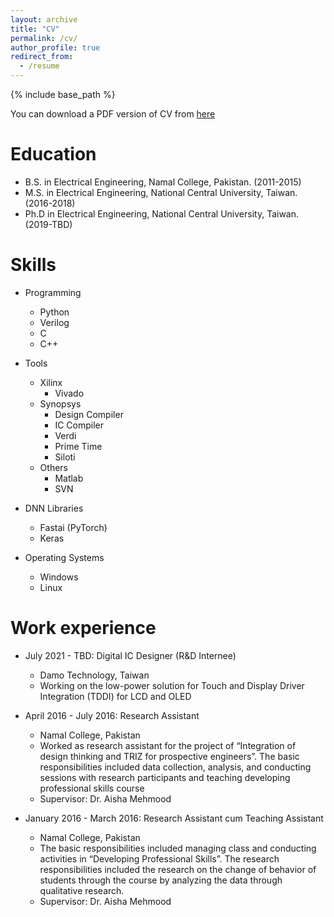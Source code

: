 ```yaml
---
layout: archive
title: "CV"
permalink: /cv/
author_profile: true
redirect_from:
  - /resume
---
```


{% include base_path %}

You can download a PDF version of CV from [here](/files/cv.pdf) 

Education
======
* B.S. in Electrical Engineering, Namal College, Pakistan. (2011-2015)
* M.S. in Electrical Engineering, National Central University, Taiwan. (2016-2018) 
* Ph.D in Electrical Engineering, National Central University, Taiwan. (2019-TBD)

Skills
======

* Programming
  * Python
  * Verilog
  * C
  * C++  
* Tools
  * Xilinx 
    * Vivado
  * Synopsys 
	* Design Compiler
	* IC Compiler
	* Verdi
	* Prime Time
	* Siloti
  * Others 
	* Matlab
	* SVN
	
* DNN Libraries
  * Fastai (PyTorch)
  * Keras
* Operating Systems
  * Windows
  * Linux


Work experience
======
* July 2021 - TBD: Digital IC Designer (R&D Internee)
  * Damo Technology, Taiwan
  * Working on the low-power solution for Touch and Display Driver Integration (TDDI) for LCD and OLED
  
* April 2016 - July 2016: Research Assistant
  * Namal College, Pakistan
  * Worked as research assistant for the project of “Integration of design thinking and TRIZ for prospective engineers”. The basic responsibilities included data collection, analysis, and conducting sessions with research participants and teaching developing professional skills course
  * Supervisor: Dr. Aisha Mehmood 

* January 2016 - March 2016: Research Assistant cum Teaching Assistant
  * Namal College, Pakistan
  * The basic responsibilities included managing class and conducting activities in “Developing Professional Skills”. The research responsibilities included the research on the change of behavior of students through the course by analyzing the data through qualitative research.
  * Supervisor: Dr. Aisha Mehmood
  



